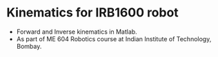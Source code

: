 # Kinematics for IRB1600 robot
- Forward and Inverse kinematics in Matlab.
- As part of ME 604 Robotics course at Indian Institute of Technology, Bombay.
